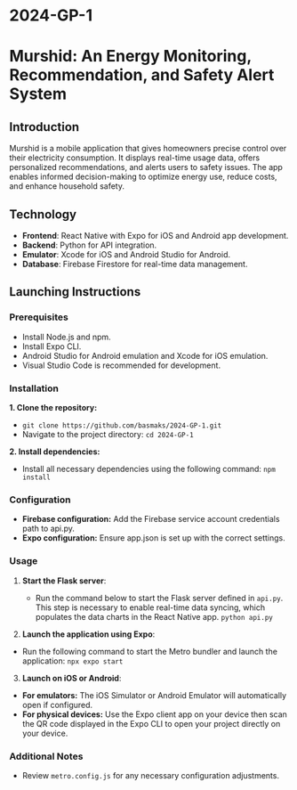 # 2024-GP-1
# Murshid: An Energy Monitoring, Recommendation, and Safety Alert System

## Introduction

Murshid is a mobile application that gives homeowners precise control over their electricity consumption. It displays real-time usage data, offers personalized recommendations, and alerts users to safety issues. The app enables informed decision-making to optimize energy use, reduce costs, and enhance household safety.


## Technology 

- **Frontend**: React Native with Expo for iOS and Android app development.
- **Backend**: Python for API integration.
- **Emulator**: Xcode for iOS and Android Studio for Android.
- **Database**: Firebase Firestore for real-time data management.


## Launching Instructions

### Prerequisites

- Install Node.js and npm.
- Install Expo CLI.
- Android Studio for Android emulation and Xcode for iOS emulation.
- Visual Studio Code is recommended for development.


### Installation 

**1. Clone the repository:**
   - `git clone https://github.com/basmaks/2024-GP-1.git`
   - Navigate to the project directory: `cd 2024-GP-1`

**2. Install dependencies:**
   - Install all necessary dependencies using the following command:
`
npm install
`


### Configuration 

- **Firebase configuration:** Add the Firebase service account credentials path to api.py.
- **Expo configuration:** Ensure app.json is set up with the correct settings.


### Usage

1. **Start the Flask server**:
   - Run the command below to start the Flask server defined in `api.py`. This step is necessary to enable real-time data syncing, which populates the data charts in the React Native app.
`
python api.py
`

2. **Launch the application using Expo**:
  - Run the following command to start the Metro bundler and launch the application:
`
npx expo start
`

3. **Launch on iOS or Android**:
  - **For emulators:** The iOS Simulator or Android Emulator will automatically open if configured.
  - **For physical devices:** Use the Expo client app on your device then scan the QR code displayed in the Expo CLI to open your project directly on your device.


### Additional Notes

- Review `metro.config.js` for any necessary configuration adjustments.
